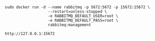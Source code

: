 <pre><code>
sudo docker run -d --name rabbitmq -p 5672:5672 -p 15672:15672 \
                   --restart=unless-stopped \
                   -e RABBITMQ_DEFAULT_USER=root \
                   -e RABBITMQ_DEFAULT_PASS=root \
                   rabbitmq:management

http://127.0.0.1:15672
</code></pre>